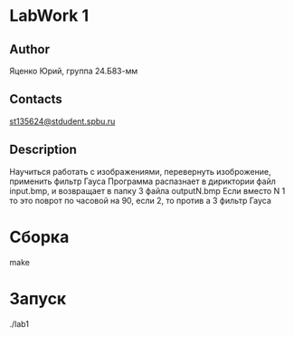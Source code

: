 # LabWork 1
## Author
Яценко Юрий, группа 24.Б83-мм
## Contacts
st135624@stdudent.spbu.ru
## Description
Научиться работать с изображениями, перевернуть изоброжение, применить фильтр Гауса
Программа распазнает в дириктории файл input.bmp, и возвращает в папку 3 файла outputN.bmp
Если вместо N 1 то это поврот по часовой на 90, если 2, то против
а 3 фильтр Гауса
# Сборка
make
# Запуск
./lab1